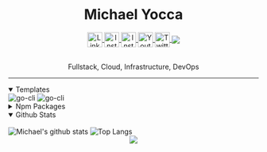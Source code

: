 <!-- Header  -->
<h1 align="center">Michael Yocca</h1>

<!-- Contact Icons  -->
<div align="center">
  <a target="_blank" align="center" href="https://www.linkedin.com/in/michaelyocca/">
    <img align="center" alt="LinkedIN" width="30px" src="https://cdn.simpleicons.org/linkedin" />
  </a>
  <a target="_blank" align="center" href="https://www.instagram.com/michaelyocca.dev/">
    <img align="center" alt="Instagram" width="30px" src="https://cdn.simpleicons.org/instagram" />
  </a>
  <a target="_blank" align="center" href="https://www.threads.net/@michaelyocca.dev">
    <img align="center" alt="Instagram" width="30px" src="https://cdn.simpleicons.org/threads/white" />
  </a>
  <a target="_blank" href="https://www.youtube.com/channel/UCE1TAX00aathF9PvzOzeRXA">
    <img align="center" alt="Youtube" width="30px" src="https://cdn.simpleicons.org/youtube" />
  </a>
  <a target="_blank" href="https://twitter.com/Mjyocca">
    <img align="center" alt="Twitter" width="30px" src="https://cdn.simpleicons.org/x/white" />
  </a>
  <a href="https://michaelyocca.dev/blog">
  <img align="center" src="https://img.shields.io/badge/-Blog-blue?style=for-the-badge&logo=" /></a>
</div>

<br />

<div align="center"></div>
  <p align="center">Fullstack, Cloud, Infrastructure, DevOps</p>
  <hr />

<details open>
  <summary>Templates</summary>

  <img alt="go-cli" src="https://github-readme-stats.vercel.app/api/pin/?username=mjyocca&theme=dark&repo=go-cli" />
  <img alt="go-cli" src="https://github-readme-stats.vercel.app/api/pin/?username=mjyocca&theme=dark&repo=terraform-vercel-template" />
</details>

<details>
<summary><span >Npm Packages</span></summary>
<br />
<div>
<img src="https://github-readme-stats.vercel.app/api/pin/?username=mjyocca&theme=dark&repo=async-parallel-limit" />
<img alt="sfdx-deploy-webpack-plugin" src="https://github-readme-stats.vercel.app/api/pin/?username=mjyocca&theme=dark&repo=sfdx-deploy-webpack-plugin" />
<img alt="visualforce-template-webpack-plugin" src="https://github-readme-stats.vercel.app/api/pin/?username=mjyocca&theme=dark&repo=visualforce-template-webpack-plugin" />
<img alt="static-resource-webpack-plugin" src="https://github-readme-stats.vercel.app/api/pin/?username=mjyocca&theme=dark&repo=static-resource-webpack-plugin" />
</div>
</details>

<details open>
<summary><span >Github Stats</span></summary>
<br />
<div>
<img alt="Michael's github stats" src="https://github-readme-stats.vercel.app/api?username=mjyocca&show_icons=true&theme=github_dark" />
<img alt="Top Langs" src="https://github-readme-stats.vercel.app/api/top-langs/?username=mjyocca&layout=compact&theme=github_dark&langs_count=10">
</div>
</details>


<!-- ![Michael's github stats](https://github-readme-stats.vercel.app/api?username=mjyocca&show_icons=true&bg_color=30,e96443,904e95&title_color=fff&text_color=fff&icon_color=fff) -->

<div align="center"><img align="center" src="https://visitor-badge.glitch.me/badge?page_id=mjyocca.mjyocca" /></div>
